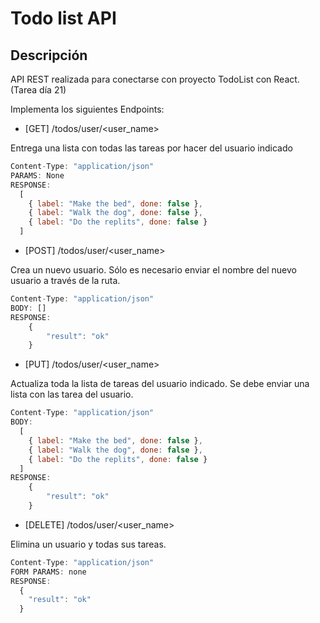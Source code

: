 # Todo list API

## Descripción

API REST realizada para conectarse con proyecto TodoList con React. (Tarea día 21)

Implementa los siguientes Endpoints:

* [GET] /todos/user/<user_name>

Entrega una lista con todas las tareas por hacer del usuario indicado
```JavaScript
Content-Type: "application/json"
PARAMS: None
RESPONSE:
  [
    { label: "Make the bed", done: false },
    { label: "Walk the dog", done: false },
    { label: "Do the replits", done: false }
  ]
```
* [POST] /todos/user/<user_name>

Crea un nuevo usuario. 
Sólo es necesario enviar el nombre del nuevo usuario a través de la ruta.
```JavaScript
Content-Type: "application/json"
BODY: []
RESPONSE:
    {
        "result": "ok"
    }
```
* [PUT] /todos/user/<user_name>

Actualiza toda la lista de tareas del usuario indicado.
Se debe enviar una lista con las tarea del usuario.
```JavaScript
Content-Type: "application/json"
BODY:
  [
    { label: "Make the bed", done: false },
    { label: "Walk the dog", done: false },
    { label: "Do the replits", done: false }
  ]
RESPONSE:
    {
        "result": "ok"
    }
```
* [DELETE] /todos/user/<user_name>

Elimina un usuario y todas sus tareas.
```JavaScript
Content-Type: "application/json"
FORM PARAMS: none
RESPONSE:
  {
    "result": "ok"
  }
 ```
